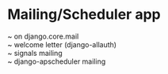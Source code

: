 # Mailing/Scheduler app
~ on django.core.mail<br>
~ welcome letter (django-allauth)<br>
~ signals mailing<br>
~ django-apscheduler mailing<br>
